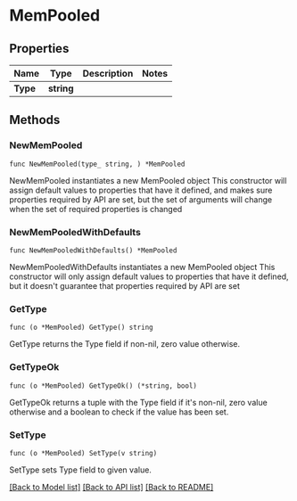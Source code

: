 # MemPooled

## Properties

Name | Type | Description | Notes
------------ | ------------- | ------------- | -------------
**Type** | **string** |  | 

## Methods

### NewMemPooled

`func NewMemPooled(type_ string, ) *MemPooled`

NewMemPooled instantiates a new MemPooled object
This constructor will assign default values to properties that have it defined,
and makes sure properties required by API are set, but the set of arguments
will change when the set of required properties is changed

### NewMemPooledWithDefaults

`func NewMemPooledWithDefaults() *MemPooled`

NewMemPooledWithDefaults instantiates a new MemPooled object
This constructor will only assign default values to properties that have it defined,
but it doesn't guarantee that properties required by API are set

### GetType

`func (o *MemPooled) GetType() string`

GetType returns the Type field if non-nil, zero value otherwise.

### GetTypeOk

`func (o *MemPooled) GetTypeOk() (*string, bool)`

GetTypeOk returns a tuple with the Type field if it's non-nil, zero value otherwise
and a boolean to check if the value has been set.

### SetType

`func (o *MemPooled) SetType(v string)`

SetType sets Type field to given value.



[[Back to Model list]](../README.md#documentation-for-models) [[Back to API list]](../README.md#documentation-for-api-endpoints) [[Back to README]](../README.md)


